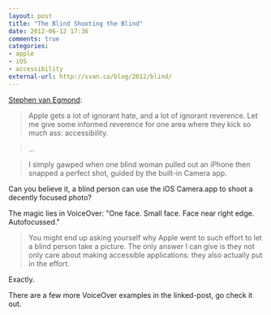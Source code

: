 ```yaml
---
layout: post
title: "The Blind Shooting the Blind"
date: 2012-06-12 17:36
comments: true
categories: 
- apple
- iOS
- accessibility
external-url: http://svan.ca/blog/2012/blind/
---
```

[Stephen van Egmond][source]:

> Apple gets a lot of ignorant hate, and a lot of ignorant reverence. Let me give some informed reverence for one area where they kick so much ass: accessibility.

> ...

> I simply gawped when one blind woman pulled out an iPhone then snapped a perfect shot, guided by the built-in Camera app.

Can you believe it, a blind person can use the iOS Camera.app to shoot a decently focused photo?

The magic lies in VoiceOver: "One face. Small face. Face near right edge. Autofocussed."

> You might end up asking yourself why Apple went to such effort to let a blind person take a picture. The only answer I can give is they not only care about making accessible applications: they also actually put in the effort.

Exactly.

There are a few more VoiceOver examples in the linked-post, go check it out.

[source]: http://svan.ca/blog/2012/blind/
